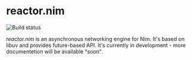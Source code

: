 # reactor.nim

![Build status](https://travis-ci.org/zielmicha/reactor.nim.svg)

*reactor.nim* is an asynchronous networking engine for Nim. It's based on libuv and provides future-based API. It's currently in development - more documentetion will be available "soon".
